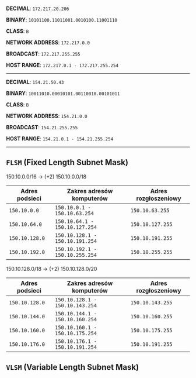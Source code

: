 **DECIMAL**: `172.217.20.206`

**BINARY**: `10101100.11011001.0010100.11001110`

**CLASS**: `B`

**NETWORK ADDRESS**: `172.217.0.0`

**BROADCAST**: `172.217.255.255`

**HOST RANGE**: `172.217.0.1 - 172.217.255.254`

---

**DECIMAL**: `154.21.50.43`

**BINARY**: `10011010.00010101.00110010.00101011`

**CLASS**: `B`

**NETWORK ADDRESS**: `154.21.0.0`

**BROADCAST**: `154.21.255.255`

**HOST RANGE**: `154.21.0.1 - 154.21.255.254`

---

## `FLSM` (Fixed Length Subnet Mask)

150.10.0.0/16 -> (+2) 150.10.0.0/18

| Adres podsieci | Zakres adresów komputerów       | Adres rozgłoszeniowy |
| -------------- | ------------------------------- | -------------------- |
| `150.10.0.0`   | `150.10.0.1 - 150.10.63.254`    | `150.10.63.255`      |
| `150.10.64.0`  | `150.10.64.1 - 150.10.127.254`  | `150.10.127.255`     |
| `150.10.128.0` | `150.10.128.1 - 150.10.191.254` | `150.10.191.255`     |
| `150.10.192.0` | `150.10.192.1 - 150.10.255.254` | `150.10.255.255`     |

150.10.128.0/18 -> (+2) 150.10.128.0/20

| Adres podsieci | Zakres adresów komputerów       | Adres rozgłoszeniowy |
| -------------- | ------------------------------- | -------------------- |
| `150.10.128.0` | `150.10.128.1 - 150.10.143.254` | `150.10.143.255`     |
| `150.10.144.0` | `150.10.144.1 - 150.10.160.254` | `150.10.160.255`     |
| `150.10.160.0` | `150.10.160.1 - 150.10.175.254` | `150.10.175.255`     |
| `150.10.176.0` | `150.10.176.1 - 150.10.191.254` | `150.10.191.255`     |

## `VLSM` (Variable Length Subnet Mask)
